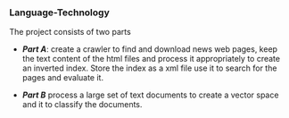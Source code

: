 ### Language-Technology

The project consists of two parts

* ***Part A***: create a crawler to find and download news web pages, keep the text content of the html files and process it appropriately to create an inverted index. Store the index as a xml file use it to search for the pages and evaluate it.

* ***Part B*** process a large set of text documents to create a vector space and it to classify the documents.
